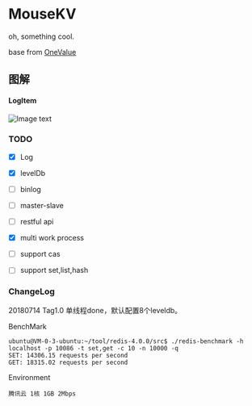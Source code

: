 # MouseKV
oh, something cool.

base from [OneValue](https://github.com/onexsoft/OneValue)


## 图解

#### LogItem

![Image text](https://github.com/panzg123/MouseKV/blob/master/images/MouseKv_LogItem.png)


### TODO
- [x] Log
- [x] levelDb
- [ ] binlog
- [ ] master-slave
- [ ] restful api
- [x] multi work process
- [ ] support cas
- [ ] support set,list,hash


### ChangeLog
20180714 Tag1.0 单线程done，默认配置8个leveldb。

BenchMark

    ubuntu@VM-0-3-ubuntu:~/tool/redis-4.0.0/src$ ./redis-benchmark -h localhost -p 10086 -t set,get -c 10 -n 10000 -q
    SET: 14306.15 requests per second
    GET: 18315.02 requests per second

Environment

	腾讯云 1核 1GB 2Mbps
